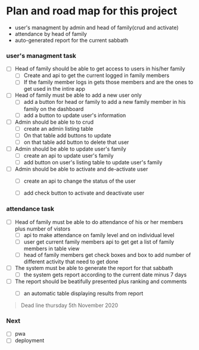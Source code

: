 # Plan and road map for this project

- user's managment by admin and head of family(crud and activate)
- attendance by head of family
- auto-generated report for the current sabbath


### user's managment task

- [ ] Head of family should be able to get access to users in his/her family
    - [ ] Create and api to get the current logged in family members
    - [ ] If the family member logs in gets those members and are the ones to get used in the intire app
- [ ] Head of family must be able to add a new user only
    - [ ] add a button for head or family to add a new family member in his family on the dashboard
    - [ ] add a button to update user's information
- [ ] Admin should be able to to crud
    - [ ] create an admin listing table
    - [ ] On that table add buttons to update
    - [ ] on that table add button to delete that user
- [ ] Admin should be able to update user's family
    - [ ] create an api to update user's family
    - [ ] add button on user's listing table to update user's family
- [ ] Admin should be able to activate and de-activate user
    - [ ] create an api to change the status of the user
    - [ ] add check button to activate and deactivate user


### attendance task

- [ ] Head of family must be able to do attendance of his or her members plus number of vistors
   - [ ] api to make attendance on family level and on individual level
   - [ ] user get current family members api to get get a list of family members in table view
   - [ ] head of family members get check boxes and box to add number of different activity that need to get done
- [ ] The system must be able to generate the report for that sabbath
   - [ ] the system gets report according to the current date minus 7 days
- [ ] The report should be beatifully presented plus ranking and comments
   - [ ] an automatic table displaying results from report


> Dead line thursday 5th November 2020

### Next

- [ ] pwa
- [ ] deployment

